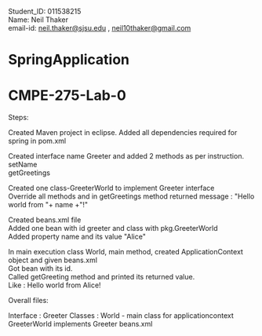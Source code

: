 Student_ID: 011538215    
Name: Neil Thaker  
email-id: neil.thaker@sjsu.edu , neil10thaker@gmail.com

# SpringApplication
# CMPE-275-Lab-0

Steps:

Created Maven project in eclipse. 
Added all dependencies required for spring in pom.xml 
  
Created interface name Greeter and added 2 methods as per instruction.  
setName  
getGreetings  
  
Created one class-GreeterWorld to implement Greeter interface      
Override all methods and in getGreetings method returned message : "Hello world from "+ name +"!"       
      
Created beans.xml file       
Added one bean with id greeter and class with pkg.GreeterWorld       
Added property name and its value "Alice"           
       
In main execution class World, main method, created ApplicationContext object and given beans.xml        
Got bean with its id.      
Called getGreeting method and printed its returned value.    
Like : Hello world from Alice!   

Overall files:

Interface : Greeter
Classes : World  - main class for applicationcontext
          GreeterWorld implements Greeter
beans.xml
